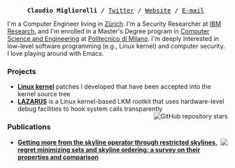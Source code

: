 <p><pre align="center">
<strong>Claudio Migliorelli /</strong> <a href="https://twitter.com/migliio">Twitter</a> / <a href="https://claudiomigliorelli.com">Website</a> / <a href="mailto:migliorelliclaudio@gmail.com">E-mail</a> </pre></p>

I'm a Computer Engineer living in [Zürich](https://en.wikipedia.org/wiki/Z%C3%BCrich). I'm a Security Researcher at [IBM Research](https://research.ibm.com/labs/zurich), and I'm enrolled in a Master's Degree program in [Computer Science and Engineering](https://www4.ceda.polimi.it/manifesti/manifesti/controller/ManifestoPublic.do?check_params=1&aa=2021&k_corso_la=481&lang=EN&k_indir=T2A&__pj0=0&__pj1=24fcaca386b342c57fa9fac710f8934e) at [Politecnico di Milano](https://en.wikipedia.org/wiki/Polytechnic_University_of_Milan). I'm deeply interested in low-level software programming (e.g., Linux kernel) and computer security. I love playing around with Emacs.

### Projects
- **[Linux kernel](https://git.kernel.org/pub/scm/linux/kernel/git/next/linux-next.git/log/?qt=grep&q=claudio.migliorelli%40mail.polimi.it)** patches I developed that have been accepted into the kernel source tree
- **[LAZARUS](https://github.com/migliio/LAZARUS)** is a Linux kernel-based LKM rootkit that uses hardware-level debug facilities to hook system calls transparently <img align="right" alt="GitHub repository stars" src="https://img.shields.io/github/stars/migliio/LAZARUS?style=social">

### Publications
- <a href="https://arxiv.org/abs/2203.14086"><img src="https://img.shields.io/badge/arXiv-2203.14086-cfd8dc?labelColor=black&style=flat-square" align="right"/></a> **[Getting more from the skyline operator through restricted skylines,
regret minimizing sets and skyline ordering: a survey on their
properties and comparison](https://arxiv.org/pdf/2203.14086.pdf)**
